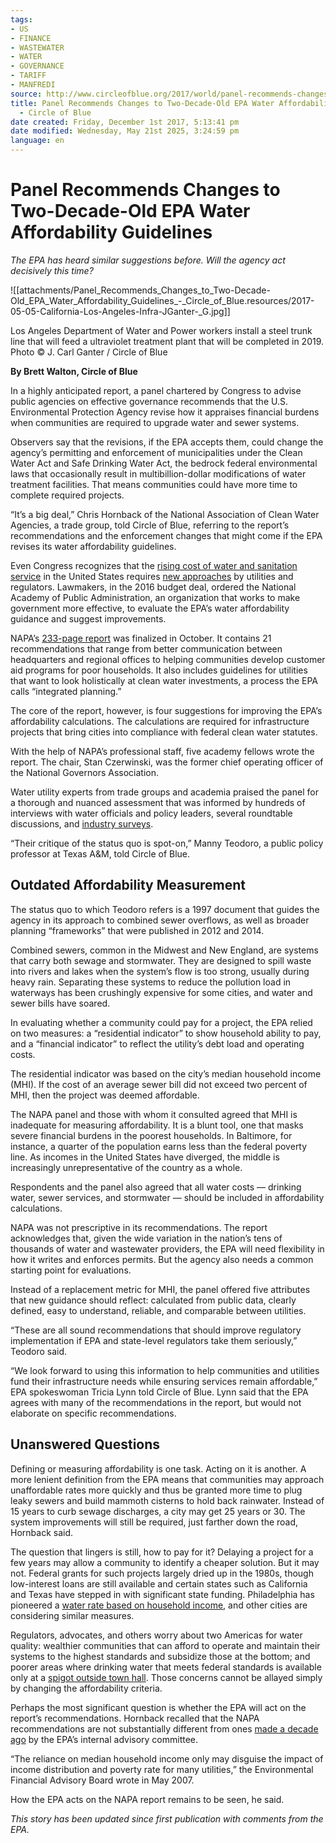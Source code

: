 ```yaml
---
tags:
- US
- FINANCE
- WASTEWATER
- WATER
- GOVERNANCE
- TARIFF
- MANFREDI
source: http://www.circleofblue.org/2017/world/panel-recommends-changes-two-decade-old-epa-water-affordability-guidelines/
title: Panel Recommends Changes to Two-Decade-Old EPA Water Affordability Guidelines
  - Circle of Blue
date created: Friday, December 1st 2017, 5:13:41 pm
date modified: Wednesday, May 21st 2025, 3:24:59 pm
language: en
---
```


# Panel Recommends Changes to Two-Decade-Old EPA Water Affordability Guidelines

_The EPA has heard similar suggestions before. Will the agency act decisively this time?_

![[attachments/Panel_Recommends_Changes_to_Two-Decade-Old_EPA_Water_Affordability_Guidelines_-_Circle_of_Blue.resources/2017-05-05-California-Los-Angeles-Infra-JGanter-_G.jpg]]

Los Angeles Department of Water and Power workers install a steel trunk line that will feed a ultraviolet treatment plant that will be completed in 2019. Photo © J. Carl Ganter / Circle of Blue

**By Brett Walton, Circle of Blue**

In a highly anticipated report, a panel chartered by Congress to advise public agencies on effective governance recommends that the U.S. Environmental Protection Agency revise how it appraises financial burdens when communities are required to upgrade water and sewer systems.

Observers say that the revisions, if the EPA accepts them, could change the agency’s permitting and enforcement of municipalities under the Clean Water Act and Safe Drinking Water Act, the bedrock federal environmental laws that occasionally result in multibillion-dollar modifications of water treatment facilities. That means communities could have more time to complete required projects.

“It’s a big deal,” Chris Hornback of the National Association of Clean Water Agencies, a trade group, told Circle of Blue, referring to the report’s recommendations and the enforcement changes that might come if the EPA revises its water affordability guidelines.

Even Congress recognizes that the [rising cost of water and sanitation service](http://www.circleofblue.org/2017/water-management/pricing/price-water-2017-four-percent-increase-30-large-u-s-cities/) in the United States requires [new approaches](http://www.circleofblue.org/2017/water-management/comes-water-service-expensive-expensive/) by utilities and regulators. Lawmakers, in the 2016 budget deal, ordered the National Academy of Public Administration, an organization that works to make government more effective, to evaluate the EPA’s water affordability guidance and suggest improvements.

NAPA’s [233-page report](https://www.napawash.org/uploads/Academy_Studies/NAPA_EPA_FINAL_REPORT_110117.pdf) was finalized in October. It contains 21 recommendations that range from better communication between headquarters and regional offices to helping communities develop customer aid programs for poor households. It also includes guidelines for utilities that want to look holistically at clean water investments, a process the EPA calls “integrated planning.”

The core of the report, however, is four suggestions for improving the EPA’s affordability calculations. The calculations are required for infrastructure projects that bring cities into compliance with federal clean water statutes.

With the help of NAPA’s professional staff, five academy fellows wrote the report. The chair, Stan Czerwinski, was the former chief operating officer of the National Governors Association.

Water utility experts from trade groups and academia praised the panel for a thorough and nuanced assessment that was informed by hundreds of interviews with water officials and policy leaders, several roundtable discussions, and [industry surveys](http://www.nacwa.org/docs/default-source/resources---public/2017-03-01survey-questions.pdf?sfvrsn=4).

“Their critique of the status quo is spot-on,” Manny Teodoro, a public policy professor at Texas A&M, told Circle of Blue.

## Outdated Affordability Measurement

The status quo to which Teodoro refers is a 1997 document that guides the agency in its approach to combined sewer overflows, as well as broader planning “frameworks” that were published in 2012 and 2014.

Combined sewers, common in the Midwest and New England, are systems that carry both sewage and stormwater. They are designed to spill waste into rivers and lakes when the system’s flow is too strong, usually during heavy rain. Separating these systems to reduce the pollution load in waterways has been crushingly expensive for some cities, and water and sewer bills have soared.

In evaluating whether a community could pay for a project, the EPA relied on two measures: a “residential indicator” to show household ability to pay, and a “financial indicator” to reflect the utility’s debt load and operating costs.

The residential indicator was based on the city’s median household income (MHI). If the cost of an average sewer bill did not exceed two percent of MHI, then the project was deemed affordable.

The NAPA panel and those with whom it consulted agreed that MHI is inadequate for measuring affordability. It is a blunt tool, one that masks severe financial burdens in the poorest households. In Baltimore, for instance, a quarter of the population earns less than the federal poverty line. As incomes in the United States have diverged, the middle is increasingly unrepresentative of the country as a whole.

Respondents and the panel also agreed that all water costs — drinking water, sewer services, and stormwater — should be included in affordability calculations.

NAPA was not prescriptive in its recommendations. The report acknowledges that, given the wide variation in the nation’s tens of thousands of water and wastewater providers, the EPA will need flexibility in how it writes and enforces permits. But the agency also needs a common starting point for evaluations.

Instead of a replacement metric for MHI, the panel offered five attributes that new guidance should reflect: calculated from public data, clearly defined, easy to understand, reliable, and comparable between utilities.

“These are all sound recommendations that should improve regulatory implementation if EPA and state-level regulators take them seriously,” Teodoro said.

“We look forward to using this information to help communities and utilities fund their infrastructure needs while ensuring services remain affordable,” EPA spokeswoman Tricia Lynn told Circle of Blue. Lynn said that the EPA agrees with many of the recommendations in the report, but would not elaborate on specific recommendations.

## Unanswered Questions

Defining or measuring affordability is one task. Acting on it is another. A more lenient definition from the EPA means that communities may approach unaffordable rates more quickly and thus be granted more time to plug leaky sewers and build mammoth cisterns to hold back rainwater. Instead of 15 years to curb sewage discharges, a city may get 25 years or 30. The system improvements will still be required, just farther down the road, Hornback said.

The question that lingers is still, how to pay for it? Delaying a project for a few years may allow a community to identify a cheaper solution. But it may not. Federal grants for such projects largely dried up in the 1980s, though low-interest loans are still available and certain states such as California and Texas have stepped in with significant state funding. Philadelphia has pioneered a [water rate based on household income](http://www.circleofblue.org/2017/world/philadelphia-water-rate-experiment-aims-help-struggling-residents-pay-bills/), and other cities are considering similar measures.

Regulators, advocates, and others worry about two Americas for water quality: wealthier communities that can afford to operate and maintain their systems to the highest standards and subsidize those at the bottom; and poorer areas where drinking water that meets federal standards is available only at a [spigot outside town hall](http://www.circleofblue.org/2011/world/american-arsenic-after-a-decade-small-communities-still-struggle-to-meet-federal-drinking-water-standards/). Those concerns cannot be allayed simply by changing the affordability criteria.

Perhaps the most significant question is whether the EPA will act on the report’s recommendations. Hornback recalled that the NAPA recommendations are not substantially different from ones [made a decade ago](https://nepis.epa.gov/Exe/ZyPDF.cgi/P100AA6V.PDF?Dockey=P100AA6V.PDF) by the EPA’s internal advisory committee.

“The reliance on median household income only may disguise the impact of income distribution and poverty rate for many utilities,” the Environmental Financial Advisory Board wrote in May 2007.

How the EPA acts on the NAPA report remains to be seen, he said.

_This story has been updated since first publication with comments from the EPA._
